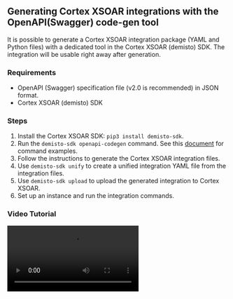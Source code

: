## Generating Cortex XSOAR integrations with the OpenAPI(Swagger) code-gen tool
It is possible to generate a Cortex XSOAR integration package (YAML and Python files) with a dedicated tool in the Cortex XSOAR (demisto) SDK.
The integration will be usable right away after generation.

### Requirements
* OpenAPI (Swagger) specification file (v2.0 is recommended) in JSON format.
* Cortex XSOAR (demisto) SDK 

### Steps
1. Install the Cortex XSOAR SDK: `pip3 install demisto-sdk`.
2. Run the `demisto-sdk openapi-codegen` command. See this [document](https://github.com/demisto/demisto-sdk/blob/master/demisto_sdk/commands/openapi_codegen/README.md) for command examples. 
3. Follow the instructions to generate the Cortex XSOAR integration files.
4. Use `demisto-sdk unify` to create a unified integration YAML file from the integration files.
5. Use `demisto-sdk upload` to upload the generated integration to Cortex XSOAR.
6. Set up an instance and run the integration commands.

### Video Tutorial
<video controls>
    <source src="https://github.com/demisto/content-assets/raw/master/Assets/OpenAPICodegen/openapicodegen.mp4"
            type="video/mp4"/>
    Sorry, your browser doesn't support embedded videos. You can download the video at: https://github.com/demisto/content-assets/raw/master/Assets/OpenAPICodegen/openapicodegen.mp4 
</video>
